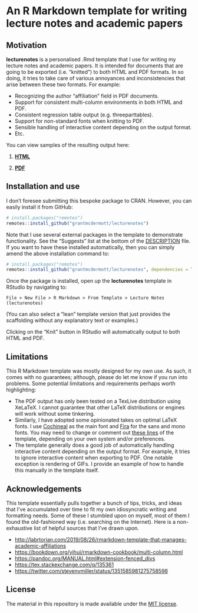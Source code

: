
<!-- README.md is generated from README.Rmd. Please edit that file -->

# An R Markdown template for writing lecture notes and academic papers

## Motivation

**lecturenotes** is a personalised .Rmd template that I use for writing
my lecture notes and academic papers. It is intended for documents that
are going to be exported (i.e. “knitted”) to both HTML and PDF formats.
In so doing, it tries to take care of various annoyances and
inconsistencies that arise between these two formats. For example:

-   Recognizing the author “affiliation” field in PDF documents.
-   Support for consistent multi-column environments in both HTML and
    PDF.
-   Consistent regression table output (e.g. threeparttables).
-   Support for non-standard fonts when knitting to PDF.
-   Sensible handling of interactive content depending on the output
    format.
-   Etc.

You can view samples of the resulting output here:

1.  [**HTML**](samples/lecturenotes.html)

2.  [**PDF**](samples/lecturenotes.pdf)

## Installation and use

I don’t foresee submitting this bespoke package to CRAN. However, you
can easily install it from GitHub:

``` r
# install.packages("remotes")
remotes::install_github("grantmcdermott/lecturenotes")
```

Note that I use several external packages in the template to demonstrate
functionality. See the “Suggests” list at the bottom of the
[DESCRIPTION](https://github.com/grantmcdermott/lecturenotes/blob/master/DESCRIPTION)
file. If you want to have these installed automatically, then you can
simply amend the above installation command to:

``` r
# install.packages("remotes")
remotes::install_github("grantmcdermott/lecturenotes", dependencies = TRUE)
```

Once the package is installed, open up the **lecturenotes** template in
RStudio by navigating to:

    File > New File > R Markdown > From Template > Lecture Notes (lecturenotes)

(You can also select a “lean” template version that just provides the
scaffolding without any explanatory text or examples.)

Clicking on the “Knit” button in RStudio will automatically output to
both HTML and PDF.

## Limitations

This R Markdown template was mostly designed for my own use. As such, it
comes with no guarantees; although, please do let me know if you run
into problems. Some potential limitations and requirements perhaps worth
highlighting:

-   The PDF output has only been tested on a TexLive distribution using
    XeLaTeX. I cannot guarantee that other LaTeX distributions or
    engines will work without some tinkering.
-   Similarly, I have adopted some opinionated takes on optimal LaTeX
    fonts. I use
    [Cochineal](https://www.ctan.org/tex-archive/fonts/cochineal) as the
    main font and [Fira](https://www.ctan.org/tex-archive/fonts/fira)
    for the sans and mono fonts. You may need to change or comment out
    [these
    lines](https://github.com/grantmcdermott/lecturenotes/blob/master/inst/rmarkdown/templates/template-name/skeleton/skeleton.Rmd#L33-L35)
    of the template, depending on your own system and/or preferences.
-   The template generally does a good job of automatically handling
    interactive content depending on the output format. For example, it
    tries to ignore interactive content when exporting to PDF. One
    notable exception is rendering of GIFs. I provide an example of how
    to handle this manually in the template itself.

## Acknowledgements

This template essentially pulls together a bunch of tips, tricks, and
ideas that I’ve accumulated over time to fit my own idiosyncratic
writing and formatting needs. Some of these I stumbled upon on myself,
most of them I found the old-fashioned way (i.e. searching on the
Internet). Here is a non-exhaustive list of helpful sources that I’ve
drawn upon.

-   <http://labrtorian.com/2019/08/26/rmarkdown-template-that-manages-academic-affiliations>
-   <https://bookdown.org/yihui/rmarkdown-cookbook/multi-column.html>
-   <https://pandoc.org/MANUAL.html#extension-fenced_divs>
-   <https://tex.stackexchange.com/q/135361>
-   <https://twitter.com/stevenvmiller/status/1351585981275758598>

## License

The material in this repository is made available under the [MIT
license](http://opensource.org/licenses/mit-license.php).
